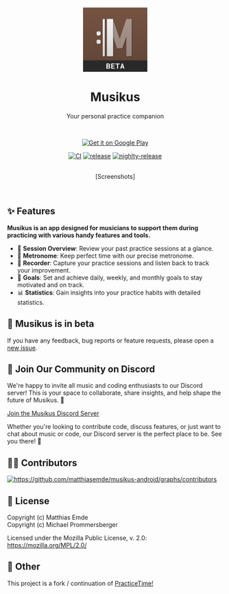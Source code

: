<p align="center">
  <a href="https://musikus.app" target="_blank" rel="noopener noreferrer">
    <img width="150" height="150" src="./app/src/main/ic_launcher-playstore.png" alt="Musikus logo">
  </a>
</p>

<h1 align="center">Musikus</h1>

<p align="center">
Your personal practice companion
</p>

<br/>

<p align="center">
<a href='https://play.google.com/store/apps/details?id=app.musikus'>
  <img alt='Get it on Google Play' src='https://play.google.com/intl/en_us/badges/static/images/badges/en_badge_web_generic.png'height="70"/>
</a>
</p>

<div align="center">
  <a href="https://github.com/matthiasemde/musikus-android/actions/workflows/ci.yml?branch=main"><img src="https://github.com/matthiasemde/musikus-android/actions/workflows/ci.yml/badge.svg?branch=main" alt="CI"></a>
  <a href="https://github.com/matthiasemde/musikus-android/releases/latest"><img src="https://img.shields.io/github/v/release/matthiasemde/musikus-android" alt="release"></a>
  <a href="https://github.com/matthiasemde/musikus-android/releases"><img src="https://img.shields.io/github/v/release/matthiasemde/musikus-android?include_prereleases" alt="nighlty-release"></a>
</div>
<br/>

<div align="center">

[Screenshots]

<br>

</div>

## ✨ Features

**Musikus is an app designed for musicians to support them during practicing with various handy features and tools.**

* 📅 **Session Overview**: Review your past practice sessions at a glance.
* 🎵 **Metronome**: Keep perfect time with our precise metronome.
* 🎤 **Recorder**: Capture your practice sessions and listen back to track your improvement.
* 🎯 **Goals**: Set and achieve daily, weekly, and monthly goals to stay motivated and on track.
* 📊 **Statistics**: Gain insights into your practice habits with detailed statistics.

## 🧪 Musikus is in beta

If you have any feedback, bug reports or feature requests, please open a [new issue](https://github.com/matthiasemde/musikus-android/issues/new).

## 🤝 Join Our Community on Discord

We're happy to invite all music and coding enthusiasts to our Discord server! This is your space to collaborate, share insights, and help shape the future of Musikus. 🚀

[Join the Musikus Discord Server](https://discord.gg/CNbvGmbS7d)

Whether you're looking to contribute code, discuss features, or just want to chat about music or code, our Discord server is the perfect place to be. See you there! 👋


## 👨‍💻 Contributors
<a href="https://github.com/matthiasemde/musikus-android/graphs/contributors">
  <img width="140" src="https://contrib.rocks/image?repo=matthiasemde/musikus-android" alt="https://github.com/matthiasemde/musikus-android/graphs/contributors"/>
</a>

## 📃 License
Copyright (c) Matthias Emde <br/>
Copyright (c) Michael Prommersberger

Licensed under the Mozilla Public License, v. 2.0: https://mozilla.org/MPL/2.0/

## 🎼 Other
This project is a fork / continuation of [PracticeTime!](https://github.com/PracticeTimeApp/PracticeTime)
